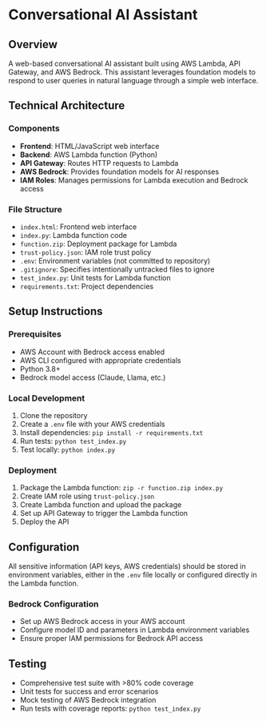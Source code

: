 # Conversational AI Assistant

## Overview
A web-based conversational AI assistant built using AWS Lambda, API Gateway, and AWS Bedrock. This assistant leverages foundation models to respond to user queries in natural language through a simple web interface.

## Technical Architecture

### Components
- **Frontend**: HTML/JavaScript web interface
- **Backend**: AWS Lambda function (Python)
- **API Gateway**: Routes HTTP requests to Lambda
- **AWS Bedrock**: Provides foundation models for AI responses
- **IAM Roles**: Manages permissions for Lambda execution and Bedrock access

### File Structure
- `index.html`: Frontend web interface
- `index.py`: Lambda function code
- `function.zip`: Deployment package for Lambda
- `trust-policy.json`: IAM role trust policy
- `.env`: Environment variables (not committed to repository)
- `.gitignore`: Specifies intentionally untracked files to ignore
- `test_index.py`: Unit tests for Lambda function
- `requirements.txt`: Project dependencies

## Setup Instructions

### Prerequisites
- AWS Account with Bedrock access enabled
- AWS CLI configured with appropriate credentials
- Python 3.8+
- Bedrock model access (Claude, Llama, etc.)

### Local Development
1. Clone the repository
2. Create a `.env` file with your AWS credentials
3. Install dependencies: `pip install -r requirements.txt`
4. Run tests: `python test_index.py` 
5. Test locally: `python index.py`

### Deployment
1. Package the Lambda function: `zip -r function.zip index.py`
2. Create IAM role using `trust-policy.json`
3. Create Lambda function and upload the package
4. Set up API Gateway to trigger the Lambda function
5. Deploy the API

## Configuration
All sensitive information (API keys, AWS credentials) should be stored in environment variables, either in the `.env` file locally or configured directly in the Lambda function.

### Bedrock Configuration
- Set up AWS Bedrock access in your AWS account
- Configure model ID and parameters in Lambda environment variables
- Ensure proper IAM permissions for Bedrock API access

## Testing
- Comprehensive test suite with >80% code coverage
- Unit tests for success and error scenarios
- Mock testing of AWS Bedrock integration
- Run tests with coverage reports: `python test_index.py`


